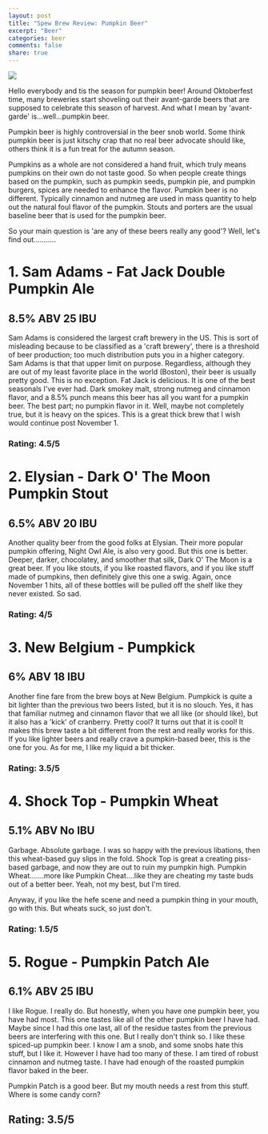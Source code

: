 ```yaml
---
layout: post
title: "Spew Brew Review: Pumpkin Beer"
excerpt: "Beer"
categories: beer
comments: false
share: true
---
```


![](http://drinks.seriouseats.com/images/2011/09/20110930_173049_Homebrew_Pumpkin.jpg)




Hello everybody and tis the season for pumpkin beer! Around Oktoberfest time, many breweries start shoveling out their avant-garde beers that are supposed to celebrate this season of harvest. And what I mean by 'avant-garde' is...well...pumpkin beer.


Pumpkin beer is highly controversial in the beer snob world. Some think pumpkin beer is just kitschy crap that no real beer advocate should like, others think it is a fun treat for the autumn season. 

Pumpkins as a whole are not considered a hand fruit, which truly means pumpkins on their own do not taste good. So when people create things based on the pumpkin, such as pumpkin seeds, pumpkin pie, and pumpkin burgers, spices are needed to enhance the flavor. Pumpkin beer is no different. Typically cinnamon and nutmeg are used in mass quantity to help out the natural foul flavor of the pumpkin. Stouts and porters are the usual baseline beer that is used for the pumpkin beer.


So your main question is 'are any of these beers really any good'? Well, let's find out...........














# 1. Sam Adams - Fat Jack Double Pumpkin Ale

## 8.5% ABV 25 IBU

Sam Adams is considered the largest craft brewery in the US. This is sort of misleading because to be classified as a 'craft brewery', there is a threshold of beer production; too much distribution puts you in a higher category. Sam Adams is that that upper limit on purpose. Regardless, although they are out of my least favorite place in the world (Boston), their beer is usually pretty good. This is no exception. Fat Jack is delicious. It is one of the best seasonals I've ever had. Dark smokey malt, strong nutmeg and cinnamon flavor, and a 8.5% punch means this beer has all you want for a pumpkin beer. The best part; no pumpkin flavor in it. Well, maybe not completely true, but it is heavy on the spices. This is a great thick brew that I wish would continue post November 1.



### Rating: 4.5/5





# 2. Elysian - Dark O' The Moon Pumpkin Stout

## 6.5% ABV 20 IBU

Another quality beer from the good folks at Elysian. Their more popular pumpkin offering, Night Owl Ale, is also very good. But this one is better. Deeper, darker, chocolatey, and smoother that silk, Dark O' The Moon is a great beer. If you like stouts, if you like roasted flavors, and if you like stuff made of pumpkins, then definitely give this one a swig. Again, once November 1 hits, all of these bottles will be pulled off the shelf like they never existed. So sad.

### Rating: 4/5






# 3. New Belgium - Pumpkick

## 6% ABV  18 IBU

Another fine fare from the brew boys at New Belgium. Pumpkick is quite a bit lighter than the previous two beers listed, but it is no slouch. Yes, it has that familiar nutmeg and cinnamon flavor that we all like (or should like), but it also has a 'kick' of cranberry. Pretty cool? It turns out that it is cool! It makes this brew taste a bit different from the rest and really works for this. If you like lighter beers and really crave a pumpkin-based beer, this is the one for you. As for me, I like my liquid a bit thicker.


### Rating: 3.5/5





# 4. Shock Top - Pumpkin Wheat

## 5.1% ABV No IBU

Garbage. Absolute garbage. I was so happy with the previous libations, then this wheat-based guy slips in the fold. Shock Top is great a creating piss-based garbage, and now they are out to ruin my pumpkin high. Pumpkin Wheat.......more like Pumpkin Cheat....like they are cheating my taste buds out of a better beer. Yeah, not my best, but I'm tired.

Anyway, if you like the hefe scene and need a pumpkin thing in your mouth, go with this. But wheats suck, so just don't.

### Rating: 1.5/5


# 5. Rogue - Pumpkin Patch Ale

## 6.1% ABV 25 IBU

I like Rogue. I really do. But honestly, when you have one pumpkin beer, you have had most. This one tastes like all of the other pumpkin beer I have had. Maybe since I had this one last, all of the residue tastes from the previous beers are interfering with this one. But I really don't think so. I like these spiced-up pumpkin beer. I know I am a snob, and some snobs hate this stuff, but I like it. However I have had too many of these. I am tired of robust cinnamon and nutmeg taste. I have had enough of the roasted pumpkin flavor baked in the beer. 

Pumpkin Patch is a good beer. But my mouth needs a rest from this stuff. Where is some candy corn?




## Rating: 3.5/5

